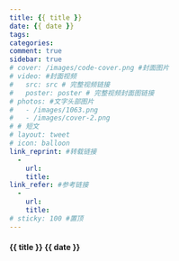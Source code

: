 ```yaml
---
title: {{ title }}
date: {{ date }}
tags:
categories: 
comment: true
sidebar: true
# cover: /images/code-cover.png #封面图片
# video: #封面视频
#   src: src # 完整视频链接
#   poster: poster # 完整视频封面图链接
# photos: #文字头部图片
#   - /images/1063.png
#   - /images/cover-2.png
# # 短文
# layout: tweet
# icon: balloon
link_reprint: #转载链接
  -
    url: 
    title: 
link_refer: #参考链接
  -
    url: 
    title: 
# sticky: 100 #置顶
---
```



#### {{ title }}  {{ date }}
<!--more-->